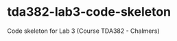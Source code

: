 tda382-lab3-code-skeleton
=========================

Code skeleton for Lab 3 (Course TDA382 - Chalmers)
